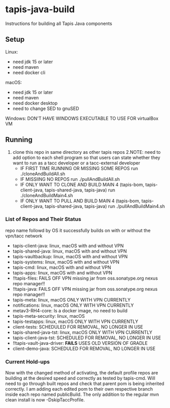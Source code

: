 # tapis-java-build
Instructions for building all Tapis Java components

## Setup
Linux:
- need jdk 15 or later
- need maven 
- need docker cli

macOS:
- need jdk 15 or later
- need maven
- need docker desktop
- need to change SED to gnuSED

Windows:
DON'T HAVE WINDOWS EXECUTABLE TO USE FOR virtualBox VM

## Running
1. clone this repo in same directory as other tapis repos
2.NOTE: need to add option to each shell program so that users can state whether they want to run as a tacc developer or a tacc-external developer
    - IF FIRST TIME RUNNING OR MISSING SOME REPOS 
	run ./cloneAndBuildAll.sh
    - IF MISSIING NO REPOS 
	run ./pullAndBuildAll.sh
    - IF ONLY WANT TO CLONE AND BUILD MAIN 4 (tapis-bom, tapis-client-java, tapis-shared-java, tapis-java)
      	run ./cloneAndBuildMain4.sh
    - IF ONLY WANT TO PULL AND BUILD MAIN 4 (tapis-bom, tapis-client-java, tapis-shared-java, tapis-java)
      	run ./pullAndBuildMain4.sh

### List of Repos and Their Status
repo name followd by OS it successfully builds on with or without the vpn/tacc network 

- tapis-client-java: linux, macOS with and without VPN
- tapis-shared-java: linux, macOS with and without VPN
- tapis-vaultbackup: linux, macOS with and without VPN
- tapis-systems: linux, macOS with and without VPN
- tapis-cmd: linux, macOS with and without VPN
- tapis-apps: linux, macOS with and without VPN
- !!tapis-files: FAILS OFF VPN missing jar from oss.sonatype.org nexus repo manager!!
- !!tapis-java: FAILS OFF VPN missing jar from oss.sonatype.org nexus repo manager!!
- tapis-meta: linux, macOS ONLY WITH VPN CURRENTLY
- notifications: linux, macOS ONLY WITH VPN CURRENTLY
- metav3-RH4-core: Is a docker image, no need to build
- tapis-meta-security: linux, macOS 
- tapis-testapps: linux, macOS ONLY WITH VPN CURRENTLY
- client-tests: SCHEDULED FOR REMOVAL, NO LONGER IN USE
- tapis-shared-java-tst: linux, macOS ONLY WITH VPN CURRENTLY 
- tapis-client-java-tst: SCHEDULED FOR REMOVAL, NO LONGER IN USE
- !!tapis-vault-java-driver: **FAILS** USES OLD VERSION OF GRADLE
- client-demo-java: SCHEDULED FOR REMOVAL, NO LONGER IN USE

### Current Hold-ups
Now with the changed method of activating, the default profile repos are building at the desired speed and correctly as tested by tapis-cmd. Will need to go through built repos and check that parent pom
is being inherited correctly. I am adding each edited pom to their own respective branch inside each repo named publicBuild. The only addition to the regular mvn clean install is now -DskipTaccProfile.
